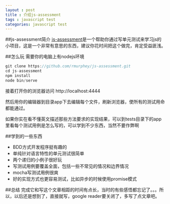 ```yaml
---
layout : post 
title : 介绍js-assessment
tags : javascript test
categories: javascript test
---
```






##js-assessment简介
[js-assessment](https://github.com/rmurphey/js-assessment)是一个帮助你通过写单元测试来学习js的小项目，这是一个非常有意思的东西，建议你花时间把这个做完，肯定受益匪浅。


##怎么玩
需要你的电脑上有nodejs环境

```javascript
git clone https://github.com/rmurphey/js-assessment.git
cd js-assessment
npm install 
node bin/serve
```
接着打开你的浏览器访问 http://localhost:4444

然后用你的编辑器到目录app下去编辑每个文件，刷新浏览器，使所有的测试用命都能通过。

如果你实在看不懂英文描述那些方法要求的实现结果，可以到tests目录下的app里看每个测试用例是怎么写的，可以学到不少东西，当然不要作弊啊

##学到的一些东西
* BDD方式开发程序挺有趣的
* 单纯针对语言特性的单元测试很简单
* 两个递归的小例子很好玩
* 写测试用例要覆盖全面，包括一些不常见的情况和边界情况
* mocha写测试用例很爽
* 好的实现方式也更容易测试，比如异步的时候使用promise模式

##总结
完成它和写这个文章相距的时间有点长，当时的有些感悟都忘记了。。。所以，以后还是想到了，直接就写，google reader要关闭了，多写了点文章吧。




